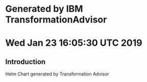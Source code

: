 # Generated by IBM TransformationAdvisor
# Wed Jan 23 16:05:30 UTC 2019
## Introduction

Helm Chart generated by Transformation Advisor
